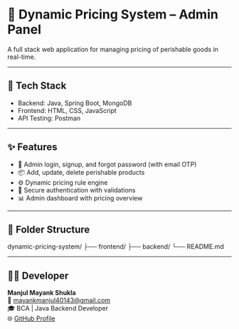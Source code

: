 # 🛒 Dynamic Pricing System – Admin Panel

A full stack web application for managing pricing of perishable goods in real-time.

---

## 🔧 Tech Stack

- Backend: Java, Spring Boot, MongoDB  
- Frontend: HTML, CSS, JavaScript  
- API Testing: Postman  

---

## ✨ Features

- 🧑 Admin login, signup, and forgot password (with email OTP)  
- 📦 Add, update, delete perishable products  
- ⚙️ Dynamic pricing rule engine  
- 🔐 Secure authentication with validations  
- 📊 Admin dashboard with pricing overview  

---

## 📂 Folder Structure

dynamic-pricing-system/
├── frontend/
├── backend/
└── README.md

---

## 🙋‍♂️ Developer

**Manjul Mayank Shukla**  
📧 mayankmanjul40143@gmail.com  
🎓 BCA | Java Backend Developer  
🌐 [GitHub Profile](https://github.com/mayankmanjul40143-max)
